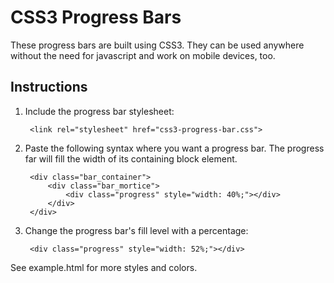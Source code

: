 # CSS3 Progress Bars
These progress bars are built using CSS3. They can be used anywhere without the need for javascript and work on mobile devices, too.

## Instructions
1. Include the progress bar stylesheet:

	    <link rel="stylesheet" href="css3-progress-bar.css">

2. Paste the following syntax where you want a progress bar. The progress far will fill the width of its containing block element.

		<div class="bar_container">
			<div class="bar_mortice">
				<div class="progress" style="width: 40%;"></div>
			</div>
		</div>

3. Change the progress bar's fill level with a percentage:

		<div class="progress" style="width: 52%;"></div>

See example.html for more styles and colors.
